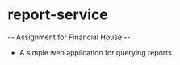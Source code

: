 # report-service

-- Assignment for Financial House -- 

* A simple web application for querying reports
